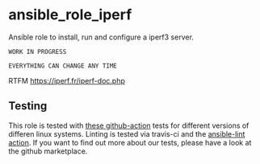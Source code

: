# ansible_role_iperf
Ansible role to install, run and configure a iperf3 server.

```
WORK IN PROGRESS

EVERYTHING CAN CHANGE ANY TIME
```

RTFM
https://iperf.fr/iperf-doc.php

 Testing
----------
This role is tested with [these github-action](https://github.com/search?q=topic%3Acheck-ansible+topic%3Agithub-actions+org%3Aroles-ansible&type=Repositories) tests for different versions of differen linux systems. Linting is tested via travis-ci and the  [ansible-lint action](https://github.com/marketplace/actions/ansible-lint).
If you want to find out more about our tests, please have a look at the github marketplace.

